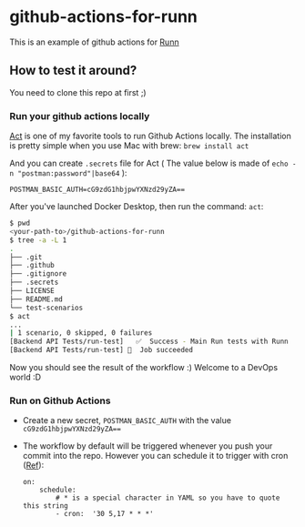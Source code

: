 # github-actions-for-runn
This is an example of github actions for [Runn](https://github.com/k1LoW/runn)

## How to test it around?
You need to clone this repo at first ;)

### Run your github actions locally
[Act](https://github.com/nektos/act) is one of my favorite tools to run Github Actions locally. The installation is pretty simple when you use Mac with brew: `brew install act`

And you can create `.secrets` file for Act ( The value below is made of `echo -n "postman:password"|base64` ):

```sh:.secret
POSTMAN_BASIC_AUTH=cG9zdG1hbjpwYXNzd29yZA==
```

After you've launched Docker Desktop, then run the command: `act`:

```sh
$ pwd
<your-path-to>/github-actions-for-runn
$ tree -a -L 1
.
├── .git
├── .github
├── .gitignore
├── .secrets
├── LICENSE
├── README.md
└── test-scenarios
$ act
...
| 1 scenario, 0 skipped, 0 failures
[Backend API Tests/run-test]   ✅  Success - Main Run tests with Runn
[Backend API Tests/run-test] 🏁  Job succeeded
```

Now you should see the result of the workflow :) Welcome to a DevOps world :D

### Run on Github Actions
* Create a new secret, `POSTMAN_BASIC_AUTH` with the value `cG9zdG1hbjpwYXNzd29yZA==`

* The workflow by default will be triggered whenever you push your commit into the repo. However you can schedule it to trigger with cron ([Ref](https://docs.github.com/en/actions/using-workflows/events-that-trigger-workflows#schedule)):
    ```
    on:
        schedule:
            # * is a special character in YAML so you have to quote this string
            - cron:  '30 5,17 * * *'
    ```
